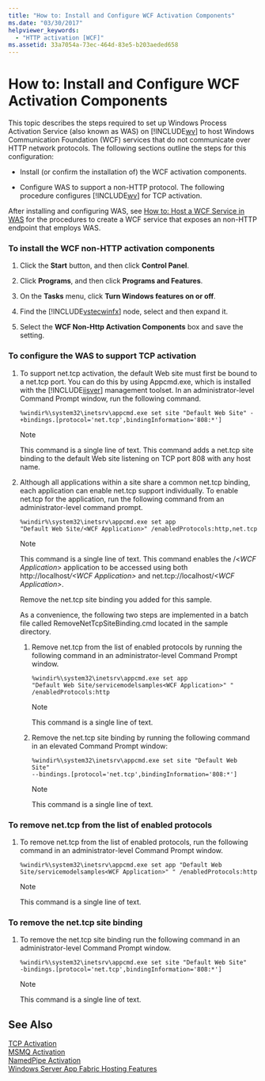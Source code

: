 ```yaml
---
title: "How to: Install and Configure WCF Activation Components"
ms.date: "03/30/2017"
helpviewer_keywords: 
  - "HTTP activation [WCF]"
ms.assetid: 33a7054a-73ec-464d-83e5-b203aeded658
---
```

# How to: Install and Configure WCF Activation Components
This topic describes the steps required to set up Windows Process Activation Service (also known as WAS) on [!INCLUDE[wv](../../../../includes/wv-md.md)] to host Windows Communication Foundation (WCF) services that do not communicate over HTTP network protocols. The following sections outline the steps for this configuration:  
  
-   Install (or confirm the installation of) the WCF activation components.  
  
-   Configure WAS to support a non-HTTP protocol. The following procedure configures [!INCLUDE[wv](../../../../includes/wv-md.md)] for TCP activation.  
  
 After installing and configuring WAS, see [How to: Host a WCF Service in WAS](../../../../docs/framework/wcf/feature-details/how-to-host-a-wcf-service-in-was.md) for the procedures to create a WCF service that exposes an non-HTTP endpoint that employs WAS.  
  
### To install the WCF non-HTTP activation components  
  
1.  Click the **Start** button, and then click **Control Panel**.  
  
2.  Click **Programs**, and then click **Programs and Features**.  
  
3.  On the **Tasks** menu, click **Turn Windows features on or off**.  
  
4.  Find the [!INCLUDE[vstecwinfx](../../../../includes/vstecwinfx-md.md)] node, select and then expand it.  
  
5.  Select the **WCF Non-Http Activation Components** box and save the setting.  
  
### To configure the WAS to support TCP activation  
  
1. To support net.tcp activation, the default Web site must first be bound to a net.tcp port. You can do this by using Appcmd.exe, which is installed with the [!INCLUDE[iisver](../../../../includes/iisver-md.md)] management toolset. In an administrator-level Command Prompt window, run the following command.  
  
   ```  
   %windir%\system32\inetsrv\appcmd.exe set site "Default Web Site" -+bindings.[protocol='net.tcp',bindingInformation='808:*']  
   ```  
  
   > [!NOTE]
   >  This command is a single line of text. This command adds a net.tcp site binding to the default Web site listening on TCP port 808 with any host name.  
  
2. Although all applications within a site share a common net.tcp binding, each application can enable net.tcp support individually. To enable net.tcp for the application, run the following command from an administrator-level command prompt.  
  
   ```  
   %windir%\system32\inetsrv\appcmd.exe set app   
   "Default Web Site/<WCF Application>" /enabledProtocols:http,net.tcp  
   ```  
  
   > [!NOTE]
   >  This command is a single line of text. This command enables the /\<*WCF Application*> application to be accessed using both http://localhost<em>/\<WCF Application></em> and net.tcp://localhost/*\<WCF Application>*.  
  
    Remove the net.tcp site binding you added for this sample.  
  
    As a convenience, the following two steps are implemented in a batch file called RemoveNetTcpSiteBinding.cmd located in the sample directory.  
  
   1.  Remove net.tcp from the list of enabled protocols by running the following command in an administrator-level Command Prompt window.  
  
       ```  
       %windir%\system32\inetsrv\appcmd.exe set app   
       "Default Web Site/servicemodelsamples<WCF Application>" " /enabledProtocols:http  
       ```  
  
       > [!NOTE]
       >  This command is a single line of text.  
  
   2.  Remove the net.tcp site binding by running the following command in an elevated Command Prompt window:  
  
       ```  
       %windir%\system32\inetsrv\appcmd.exe set site "Default Web Site"   
       --bindings.[protocol='net.tcp',bindingInformation='808:*']  
       ```  
  
       > [!NOTE]
       >  This command is a single line of text.  
  
### To remove net.tcp from the list of enabled protocols  
  
1.  To remove net.tcp from the list of enabled protocols, run the following command in an administrator-level Command Prompt window.  
  
    ```  
    %windir%\system32\inetsrv\appcmd.exe set app "Default Web Site/servicemodelsamples<WCF Application>" " /enabledProtocols:http  
    ```  
  
    > [!NOTE]
    >  This command is a single line of text.  
  
### To remove the net.tcp site binding  
  
1.  To remove the net.tcp site binding run the following command in an administrator-level Command Prompt window.  
  
    ```  
    %windir%\system32\inetsrv\appcmd.exe set site "Default Web Site"   
    -bindings.[protocol='net.tcp',bindingInformation='808:*']  
    ```  
  
    > [!NOTE]
    >  This command is a single line of text.  
  
## See Also  
 [TCP Activation](../../../../docs/framework/wcf/samples/tcp-activation.md)  
 [MSMQ Activation](../../../../docs/framework/wcf/samples/msmq-activation.md)  
 [NamedPipe Activation](../../../../docs/framework/wcf/samples/namedpipe-activation.md)  
 [Windows Server App Fabric Hosting Features](http://go.microsoft.com/fwlink/?LinkId=201276)
